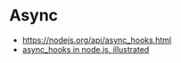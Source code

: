 # Async

* https://nodejs.org/api/async_hooks.html
* [async_hooks in node.js, illustrated](https://medium.com/the-node-js-collection/async-hooks-in-node-js-illustrated-b7ce1344111f)